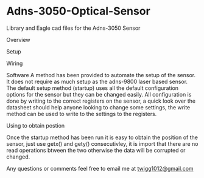 # Adns-3050-Optical-Sensor
Library and Eagle cad files for the Adns-3050 Sensor

Overview



Setup

Wiring

Software
A method has been provided to automate the setup of the sensor. It does not require as much setup as the adns-9800 laser based sensor. The default setup method (startup) uses all the default configuration options for the sensor but they can be changed easily. All configuration is done by writing to the correct registers on the sensor, a quick look over the datasheet should help anyone looking to change some settings, the write method can be used to write to the settings to the registers.  







Using to obtain postion

Once the startup method has been run it is easy to obtain the position of the sensor, just use getx() and gety() consecutivley, it is import that there are no read operations btween the two otherwise the data will be corrupted or changed.  



Any questions or comments feel free to email me at twigg1012@gmail.com

